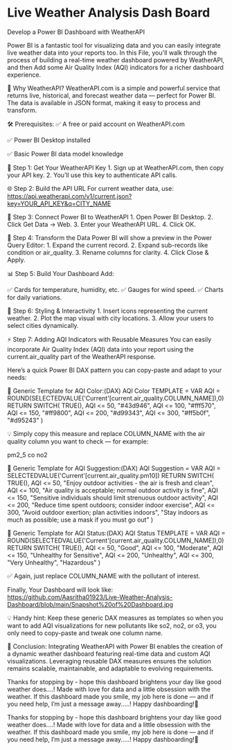 # Live Weather Analysis Dash Board
Develop a Power BI Dashboard with WeatherAPI

Power BI is a fantastic tool for visualizing data and you can easily integrate live weather data into your reports too. In this File, you'll walk through the process of building a real-time weather dashboard powered by WeatherAPI, and then Add some Air Quality Index (AQI) indicators for a richer dashboard experience.


🎯 Why WeatherAPI?
WeatherAPI.com is a simple and powerful service that returns live, historical, and forecast weather data — perfect for Power BI. The data is available in JSON format, making it easy to process and transform.

🛠️ Prerequisites:
✅ A free or paid account on WeatherAPI.com

✅ Power BI Desktop installed

✅ Basic Power BI data model knowledge

🔑 Step 1: Get Your WeatherAPI Key
              1. Sign up at WeatherAPI.com, then copy your API key.
              2. You’ll use this key to authenticate API calls.

🌐 Step 2: Build the API URL
For current weather data, use:
                            https://api.weatherapi.com/v1/current.json?key=YOUR_API_KEY&q=CITY_NAME

🧠 Step 3: Connect Power BI to WeatherAPI
            1. Open Power BI Desktop.
            2. Click Get Data → Web.
            3. Enter your WeatherAPI URL.
            4. Click OK.
            
🧹 Step 4: Transform the Data
Power BI will show a preview in the Power Query Editor:
            1. Expand the current record.
            2. Expand sub-records like condition or air_quality.
            3. Rename columns for clarity.
            4. Click Close & Apply.

📊 Step 5: Build Your Dashboard
Add:

✅ Cards for temperature, humidity, etc.
✅ Gauges for wind speed.
✅ Charts for daily variations.

🎨 Step 6: Styling & Interactivity
             1. Insert icons representing the current weather.
             2. Plot the map visual with city locations.
             3. Allow your users to select cities dynamically.

⚡ Step 7: Adding AQI Indicators with Reusable Measures
You can easily incorporate Air Quality Index (AQI) data into your report using the current.air_quality part of the WeatherAPI response.

Here’s a quick Power BI DAX pattern you can copy-paste and adapt to your needs:

🎨 Generic Template for AQI Color:(DAX)
AQI Color TEMPLATE =
VAR AQI = ROUND(SELECTEDVALUE('Current'[current.air_quality.COLUMN_NAME]),0)
RETURN
SWITCH(
TRUE(),
AQI <= 50, "#43d946",
AQI <= 100, "#fff570",
AQI <= 150, "#ff9800",
AQI <= 200, "#d99343",
AQI <= 300, "#ff5b0f",
"#d95243"
)

💡 Simply copy this measure and replace COLUMN_NAME with the air quality column you want to check — for example:

pm2_5
co
no2

🎨 Generic Template for AQI Suggestion:(DAX)
AQI Suggestion = 
VAR AQI = SELECTEDVALUE('Current'[current.air_quality.pm10])
RETURN
SWITCH(
    TRUE(),
    AQI <= 50,  "Enjoy outdoor activities - the air is fresh and clean",
    AQI <= 100, "Air quality is acceptable; normal outdoor activity is fine",
    AQI <= 150, "Sensitive individuals should limit strenuous outdoor activity",
    AQI <= 200, "Reduce time spent outdoors; consider indoor exercise",
    AQI <= 300, "Avoid outdoor exertion; plan activities indoors",
    "Stay indoors as much as possible; use a mask if you must go out"
)


🎨 Generic Template for AQI Status:(DAX)
AQI Status TEMPLATE =
VAR AQI = ROUND(SELECTEDVALUE('Current'[current.air_quality.COLUMN_NAME]),0)
RETURN
SWITCH(
TRUE(),
AQI <= 50, "Good",
AQI <= 100, "Moderate",
AQI <= 150, "Unhealthy for Sensitive",
AQI <= 200, "Unhealthy",
AQI <= 300, "Very Unhealthy",
"Hazardous"
)

✅ Again, just replace COLUMN_NAME with the pollutant of interest.

Finally, Your Dashboard will look like: https://github.com/Aasritha01923/Live-Weather-Analysis-Dashboard/blob/main/Snapshot%20of%20Dashboard.jpg


💡 Handy hint:
Keep these generic DAX measures as templates so when you want to add AQI visualizations for new pollutants like so2, no2, or o3, you only need to copy-paste and tweak one column name.

    

🎉 Conclusion:
Integrating WeatherAPI with Power BI enables the creation of a dynamic weather dashboard featuring real-time data and custom AQI visualizations. Leveraging reusable DAX measures ensures the solution remains scalable, maintainable, and adaptable to evolving requirements.

Thanks for stopping by - hope this dashboard brightens your day like good weather does....! Made with love for data and a little obsession with the weather.
If this dashboard made you smile, my job here is done — and if you need help, I’m just a message away.....!
Happy dashboarding!🎨


Thanks for stopping by - hope this dashboard brightens your day like good weather does....! Made with love for data and a little obsession with the weather.
If this dashboard made you smile, my job here is done — and if you need help, I’m just a message away.....!
Happy dashboarding!🎨
